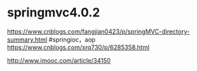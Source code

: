 # springmvc4.0.2
https://www.cnblogs.com/fangjian0423/p/springMVC-directory-summary.html
#springioc，aop
https://www.cnblogs.com/xrq730/p/6285358.html

http://www.imooc.com/article/34150
